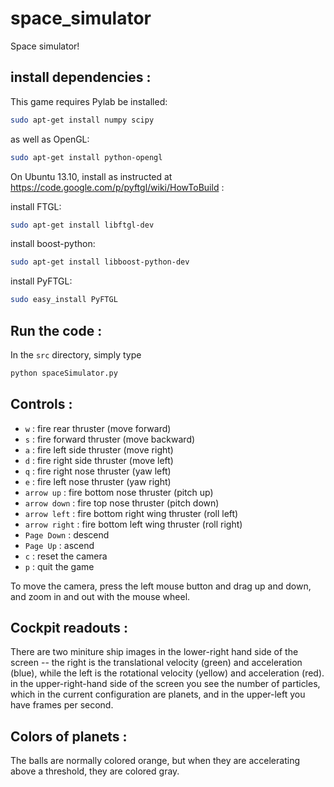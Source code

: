 space_simulator
===============

Space simulator!

install dependencies :
----------------------

This game requires Pylab be installed:

```bash
sudo apt-get install numpy scipy
```

as well as OpenGL:
```bash
sudo apt-get install python-opengl
```

On Ubuntu 13.10, install as instructed at https://code.google.com/p/pyftgl/wiki/HowToBuild :

install FTGL:

```bash
sudo apt-get install libftgl-dev
```

install boost-python:

```bash
sudo apt-get install libboost-python-dev
```

install PyFTGL:

```bash
sudo easy_install PyFTGL
```

Run the code :
--------------

In the ```src``` directory, simply type

```bash
python spaceSimulator.py
```

Controls :
----------

* ```w``` : fire rear thruster (move forward)
* ```s``` : fire forward thruster (move backward)
* ```a``` : fire left side thruster (move right)
* ```d``` : fire right side thruster (move left)
* ```q``` : fire right nose thruster (yaw left)
* ```e``` : fire left nose thruster (yaw right)
* ```arrow up``` : fire bottom nose thruster (pitch up)
* ```arrow down``` : fire top nose thruster (pitch down)
* ```arrow left``` : fire bottom right wing thruster (roll left)
* ```arrow right``` : fire bottom left wing thruster (roll right)
* ```Page Down``` : descend
* ```Page Up``` : ascend
* ```c``` : reset the camera
* ```p``` : quit the game

To move the camera, press the left mouse button and drag up and down, and zoom in and out with the mouse wheel.  

Cockpit readouts :
------------------

There are two miniture ship images in the lower-right hand side of the screen --  the right is the translational velocity (green) and acceleration (blue), while the left is the rotational velocity (yellow) and acceleration (red).  in the upper-right-hand side of the screen you see the number of particles, which in the current configuration are planets, and in the upper-left you have frames per second.

Colors of planets :
-------------------

The balls are normally colored orange, but when they are accelerating above a threshold, they are colored gray.
